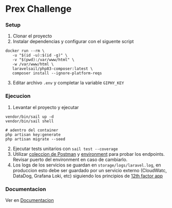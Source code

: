 # Prex Challenge

### Setup

1. Clonar el proyecto
2. Instalar dependencias y configurar con el siguente script
```shell
docker run --rm \
   -u "$(id -u):$(id -g)" \
   -v "$(pwd):/var/www/html" \
   -w /var/www/html \
   laravelsail/php83-composer:latest \
   composer install --ignore-platform-reqs
```
3. Editar archivo `.env` y completar la variable `GIPHY_KEY`

### Ejecucion
1. Levantar el proyecto y ejecutar
```shell
vendor/bin/sail up -d
vendor/bin/sail shell

# adentro del container
php artisan key:generate
php artisan migrate --seed
```
2. Ejecutar tests unitarios con `sail test --coverage`
3. Utilizar [coleccion de Postman](./documentation/prex-hallenge.postman_collection.json) y [environment](./documentation/prex-challenge.postman_environment.json) para probar los endpoints. Revisar puerto del environment en caso de cambiarlo.
4. Los logs de los servicios se guardan en `storage/logs/laravel.log`, en produccion esto debe ser guardado por un servicio externo (CloudWatc, DataDog, Grafana Loki, etc) siguiendo los principios de [12th factor app](https://12factor.net/es/)

### Documentacion

Ver en [Documentacion](./documentation/documentation.md)
